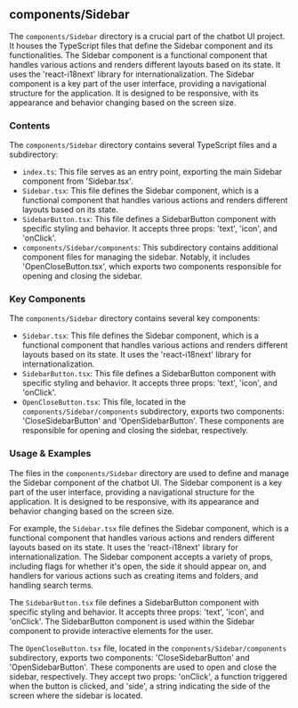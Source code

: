 
## components/Sidebar

The `components/Sidebar` directory is a crucial part of the chatbot UI project. It houses the TypeScript files that define the Sidebar component and its functionalities. The Sidebar component is a functional component that handles various actions and renders different layouts based on its state. It uses the 'react-i18next' library for internationalization. The Sidebar component is a key part of the user interface, providing a navigational structure for the application. It is designed to be responsive, with its appearance and behavior changing based on the screen size.

### Contents

The `components/Sidebar` directory contains several TypeScript files and a subdirectory:

- `index.ts`: This file serves as an entry point, exporting the main Sidebar component from 'Sidebar.tsx'.
- `Sidebar.tsx`: This file defines the Sidebar component, which is a functional component that handles various actions and renders different layouts based on its state.
- `SidebarButton.tsx`: This file defines a SidebarButton component with specific styling and behavior. It accepts three props: 'text', 'icon', and 'onClick'.
- `components/Sidebar/components`: This subdirectory contains additional component files for managing the sidebar. Notably, it includes 'OpenCloseButton.tsx', which exports two components responsible for opening and closing the sidebar.

### Key Components

The `components/Sidebar` directory contains several key components:

- `Sidebar.tsx`: This file defines the Sidebar component, which is a functional component that handles various actions and renders different layouts based on its state. It uses the 'react-i18next' library for internationalization.
- `SidebarButton.tsx`: This file defines a SidebarButton component with specific styling and behavior. It accepts three props: 'text', 'icon', and 'onClick'.
- `OpenCloseButton.tsx`: This file, located in the `components/Sidebar/components` subdirectory, exports two components: 'CloseSidebarButton' and 'OpenSidebarButton'. These components are responsible for opening and closing the sidebar, respectively.

### Usage & Examples

The files in the `components/Sidebar` directory are used to define and manage the Sidebar component of the chatbot UI. The Sidebar component is a key part of the user interface, providing a navigational structure for the application. It is designed to be responsive, with its appearance and behavior changing based on the screen size.

For example, the `Sidebar.tsx` file defines the Sidebar component, which is a functional component that handles various actions and renders different layouts based on its state. It uses the 'react-i18next' library for internationalization. The Sidebar component accepts a variety of props, including flags for whether it's open, the side it should appear on, and handlers for various actions such as creating items and folders, and handling search terms.

The `SidebarButton.tsx` file defines a SidebarButton component with specific styling and behavior. It accepts three props: 'text', 'icon', and 'onClick'. The SidebarButton component is used within the Sidebar component to provide interactive elements for the user.

The `OpenCloseButton.tsx` file, located in the `components/Sidebar/components` subdirectory, exports two components: 'CloseSidebarButton' and 'OpenSidebarButton'. These components are used to open and close the sidebar, respectively. They accept two props: 'onClick', a function triggered when the button is clicked, and 'side', a string indicating the side of the screen where the sidebar is located.
